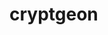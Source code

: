 <!-- generated by markdown-notes-tree -->

# cryptgeon

<!-- optional markdown-notes-tree directory description starts here -->

<!-- optional markdown-notes-tree directory description ends here -->


